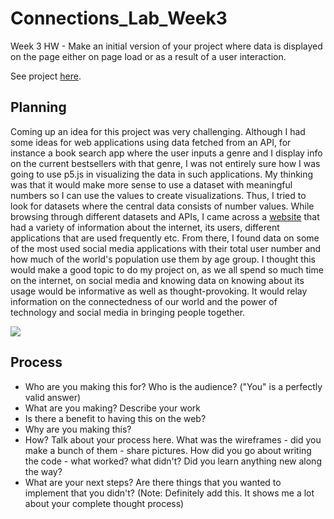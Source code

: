 # Connections_Lab_Week3
Week 3 HW - Make an initial version of your project where data is displayed on the page either on page load or as a result of a user interaction.

See project [here](https://oyungerela.github.io/Connections_Lab/Week3/).

## Planning
Coming up an idea for this project was very challenging. Although I had some ideas for web applications using data fetched from an API, for instance a book search app where the user inputs a genre and I display info on the current bestsellers with that genre, I was not entirely sure how I was going to use p5.js in visualizing the data in such applications. My thinking was that it would make more sense to use a dataset with meaningful numbers so I can use the values to create visualizations. Thus, I tried to look for datasets where the central data consists of number values. While browsing through different datasets and APIs, I came across a [website](https://ourworldindata.org/internet) that had a variety of information about the internet, its users, different applications that are used frequently etc. From there, I found data on some of the most used social media applications with their total user number and how much of the world's population use them by age group. I thought this would make a good topic to do my project on, as we all spend so much time on the internet, on social media and knowing data on knowing about its usage would be informative as well as thought-provoking. It would relay information on the connectedness of our world and the power of technology and social media in bringing people together. 



![](.jpg)

## Process


* Who are you making this for? Who is the audience? ("You" is a perfectly valid answer)
* What are you making? Describe your work
* Is there a benefit to having this on the web?
* Why are you making this?
* How? Talk about your process here. What was the wireframes - did you make a bunch of them - share pictures. How did you go about writing the code - what worked? what didn't? Did you learn anything new along the way? 
* What are your next steps? Are there things that you wanted to implement that you didn't? (Note: Definitely add this. It shows me a lot about your complete thought process)











